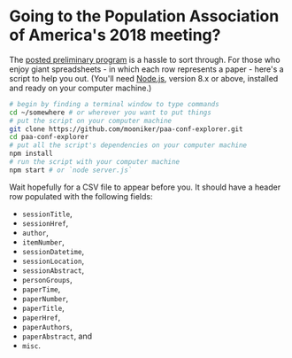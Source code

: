 # Going to the Population Association of America's 2018 meeting?

The [posted preliminary program](https://paa.confex.com/paa/2018/webprogrampreliminary/start.html) is a hassle to sort through. For those who enjoy giant spreadsheets - in which each row represents a paper - here's a script to help you out. (You'll need [Node.js](https://nodejs.org/en/), version 8.x or above, installed and ready on your computer machine.)

```bash
# begin by finding a terminal window to type commands
cd ~/somewhere # or wherever you want to put things
# put the script on your computer machine
git clone https://github.com/mooniker/paa-conf-explorer.git
cd paa-conf-explorer
# put all the script's dependencies on your computer machine
npm install
# run the script with your computer machine
npm start # or `node server.js`
```

Wait hopefully for a CSV file to appear before you. It should have a header row populated with the following fields:
- `sessionTitle`,
- `sessionHref`,
- `author`,
- `itemNumber`,
- `sessionDatetime`,
- `sessionLocation`,
- `sessionAbstract`,
- `personGroups`,
- `paperTime`,
- `paperNumber`,
- `paperTitle`,
- `paperHref`,
- `paperAuthors`,
- `paperAbstract`, and
- `misc`.

